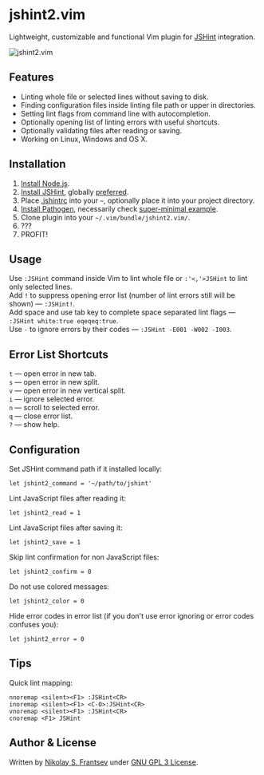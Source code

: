 # jshint2.vim

Lightweight, customizable and functional Vim plugin for [JSHint](http://jshint.com/) integration.

![jshint2.vim](https://dl.dropbox.com/s/ab95l1gnbub8m04/jshint2.vim.png)

## Features

* Linting whole file or selected lines without saving to disk.
* Finding configuration files inside linting file path or upper in directories.
* Setting lint flags from command line with autocompletion.
* Optionally opening list of linting errors with useful shortcuts.
* Optionally validating files after reading or saving.
* Working on Linux, Windows and OS X.

## Installation

1. [Install Node.js](http://nodejs.org/download/).
2. [Install JSHint](http://jshint.com/install/), globally [preferred](#configuration).
3. Place [.jshintrc](http://www.jshint.com/docs/options/) into your `~`, optionally place it into your project directory.
4. [Install Pathogen](https://github.com/tpope/vim-pathogen#installation), necessarily check [super-minimal example](https://github.com/tpope/vim-pathogen#runtime-path-manipulation).
5. Clone plugin into your `~/.vim/bundle/jshint2.vim/`.
6. ???
7. PROFIT!

## Usage

Use `:JSHint` command inside Vim to lint whole file or `:'<,'>JSHint` to lint only selected lines.  
Add `!` to suppress opening error list (number of lint errors still will be shown) — `:JSHint!`.  
Add space and use tab key to complete space separated lint flags — `:JSHint white:true eqeqeq:true`.  
Use `-` to ignore errors by their codes — `:JSHint -E001 -W002 -I003`.  

## Error List Shortcuts

`t` — open error in new tab.  
`s` — open error in new split.  
`v` — open error in new vertical split.  
`i` — ignore selected error.  
`n` — scroll to selected error.  
`q` — close error list.  
`?` — show help.  

## Configuration

Set JSHint command path if it installed locally:

```vim
let jshint2_command = '~/path/to/jshint'
```

Lint JavaScript files after reading it:

```vim
let jshint2_read = 1
```

Lint JavaScript files after saving it:

```vim
let jshint2_save = 1
```

Skip lint confirmation for non JavaScript files:

```vim
let jshint2_confirm = 0
```

Do not use colored messages:

```vim
let jshint2_color = 0
```

Hide error codes in error list (if you don't use error ignoring or error codes confuses you):

```vim
let jshint2_error = 0
```

## Tips

Quick lint mapping:

```vim
nnoremap <silent><F1> :JSHint<CR>
inoremap <silent><F1> <C-O>:JSHint<CR>
vnoremap <silent><F1> :JSHint<CR>
cnoremap <F1> JSHint
```

## Author & License

Written by [Nikolay S. Frantsev](http://frantsev.ru/) under [GNU GPL 3 License](http://www.gnu.org/licenses/gpl.html).

